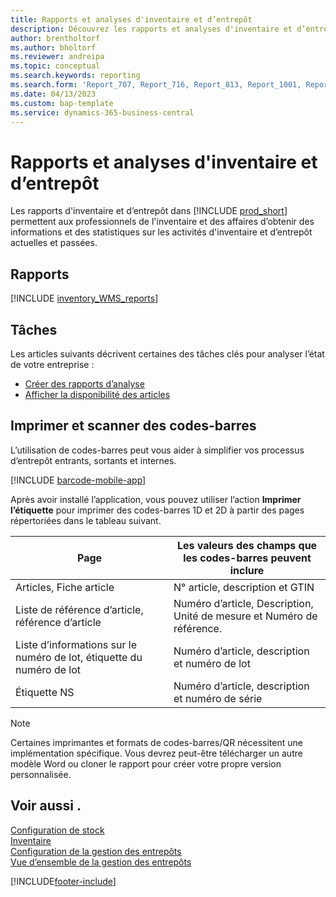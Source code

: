 ```yaml
---
title: Rapports et analyses d'inventaire et d’entrepôt
description: Découvrez les rapports et analyses d'inventaire et d’entrepôt disponibles dans la version standard de Business Central afin que vous puissiez suivre votre activité.
author: brentholtorf
ms.author: bholtorf
ms.reviewer: andreipa
ms.topic: conceptual
ms.search.keywords: reporting
ms.search.form: 'Report_707, Report_716, Report_813, Report_1001, Report_5807, Report_5808, Report_5809, Report_7313, Report_7319, Report_7320'
ms.date: 04/13/2023
ms.custom: bap-template
ms.service: dynamics-365-business-central
---
```

# <a name="inventory-and-warehouse-reports-and-analytics"></a>Rapports et analyses d'inventaire et d’entrepôt

Les rapports d'inventaire et d’entrepôt dans [!INCLUDE [prod_short](includes/prod_short.md)] permettent aux professionnels de l'inventaire et des affaires d’obtenir des informations et des statistiques sur les activités d'inventaire et d’entrepôt actuelles et passées.  

## <a name="reports"></a>Rapports

[!INCLUDE [inventory_WMS_reports](includes/inventory-WMS-reports-include.md)]

## <a name="tasks"></a>Tâches

Les articles suivants décrivent certaines des tâches clés pour analyser l’état de votre entreprise :

* [Créer des rapports d’analyse](bi-how-create-analysis-views-reports.md)  
* [Afficher la disponibilité des articles](inventory-how-availability-overview.md)

## <a name="print-and-scan-barcodes"></a>Imprimer et scanner des codes-barres

L’utilisation de codes-barres peut vous aider à simplifier vos processus d’entrepôt entrants, sortants et internes. 

[!INCLUDE [barcode-mobile-app](includes/barcode-mobile-app.md)]

Après avoir installé l’application, vous pouvez utiliser l’action **Imprimer l’étiquette** pour imprimer des codes-barres 1D et 2D à partir des pages répertoriées dans le tableau suivant.

|Page  |Les valeurs des champs que les codes-barres peuvent inclure  |
|---------|---------|
|Articles, Fiche article     |N° article, description et GTIN         |
|Liste de référence d’article, référence d’article     |Numéro d’article, Description, Unité de mesure et Numéro de référence.         |
|Liste d’informations sur le numéro de lot, étiquette du numéro de lot     |Numéro d’article, description et numéro de lot       |
|Étiquette NS     |Numéro d’article, description et numéro de série         |

> [!NOTE]
> Certaines imprimantes et formats de codes-barres/QR nécessitent une implémentation spécifique. Vous devrez peut-être télécharger un autre modèle Word ou cloner le rapport pour créer votre propre version personnalisée.

## <a name="see-also"></a>Voir aussi .

[Configuration de stock](inventory-setup-inventory.md)  
[Inventaire](inventory-manage-inventory.md)  
[Configuration de la gestion des entrepôts](warehouse-setup-warehouse.md)  
[Vue d’ensemble de la gestion des entrepôts](design-details-warehouse-management.md)

[!INCLUDE[footer-include](includes/footer-banner.md)]
